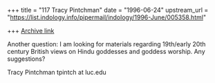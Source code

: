 +++
title = "117 Tracy Pintchman"
date = "1996-06-24"
upstream_url = "https://list.indology.info/pipermail/indology/1996-June/005358.html"

+++
[Archive link](https://list.indology.info/pipermail/indology/1996-June/005358.html)

Another question:  I am looking for materials regarding 19th/early
20th century British views on Hindu goddesses and goddess worship. 
Any suggestions?

Tracy Pintchman
tpintch at luc.edu





